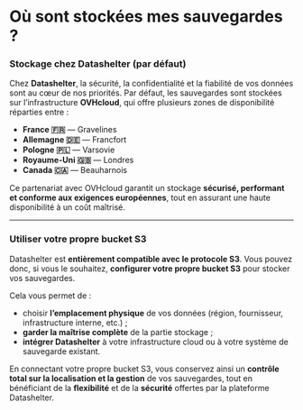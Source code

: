 # Où sont stockées mes sauvegardes ?

### Stockage chez Datashelter (par défaut)

Chez **Datashelter**, la sécurité, la confidentialité et la fiabilité de vos données sont au cœur de nos priorités.
Par défaut, les sauvegardes sont stockées sur l’infrastructure **OVHcloud**, qui offre plusieurs zones de disponibilité réparties entre :

* **France 🇫🇷** — Gravelines
* **Allemagne 🇩🇪** — Francfort
* **Pologne 🇵🇱** — Varsovie
* **Royaume-Uni 🇬🇧** — Londres
* **Canada 🇨🇦** — Beauharnois

Ce partenariat avec OVHcloud garantit un stockage **sécurisé, performant et conforme aux exigences européennes**, tout en assurant une haute disponibilité à un coût maîtrisé.

---

### Utiliser votre propre bucket S3

Datashelter est **entièrement compatible avec le protocole S3**.
Vous pouvez donc, si vous le souhaitez, **configurer votre propre bucket S3** pour stocker vos sauvegardes.

Cela vous permet de :

* choisir **l’emplacement physique** de vos données (région, fournisseur, infrastructure interne, etc.) ;
* **garder la maîtrise complète** de la partie stockage ;
* **intégrer Datashelter** à votre infrastructure cloud ou à votre système de sauvegarde existant.

En connectant votre propre bucket S3, vous conservez ainsi un **contrôle total sur la localisation et la gestion** de vos sauvegardes, tout en bénéficiant de la **flexibilité** et de la **sécurité** offertes par la plateforme Datashelter.

